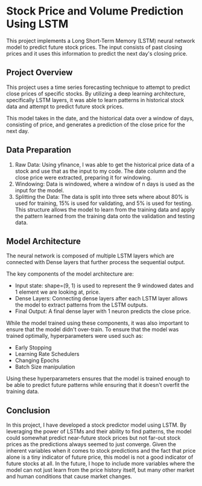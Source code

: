 # Stock Price and Volume Prediction Using LSTM

This project implements a Long Short-Term Memory (LSTM) neural network model to predict future stock prices. The input consists of past closing prices and it uses this information to predict the next day's closing price. 

## Project Overview

This project uses a time series forecasting technique to attempt to predict close prices of specific stocks. By utilizing a deep learning architecture, specifically LSTM layers, it was able to learn patterns in historical stock data and attempt to predict future stock prices. 

This model takes in the date, and the historical data over a window of days, consisting of price, and generates a prediction of the close price for the next day. 

## Data Preparation

1. Raw Data: Using yfinance, I was able to get the historical price data of a stock and use that as the input to my code. The date column and the close price were extracted, preparing it for windowing.
2. Windowing: Data is windowed, where a window of n days is used as the input for the model.
3. Splitting the Data: The data is split into three sets where about 80% is used for training, 15% is used for validating, and 5% is used for testing. This structure allows the model to learn from the training data and apply the pattern learned from the training data onto the validation and testing data. 

## Model Architecture

The neural network is composed of multiple LSTM layers which are connected with Dense layers that further process the sequential output. 

The key components of the model architecture are: 
- Input state: shape=(9, 1) is used to represent the 9 windowed dates and 1 element we are looking at, price.
- Dense Layers: Connecting dense layers after each LSTM layer allows the model to extract patterns from the LSTM outputs.
- Final Output: A final dense layer with 1 neuron predicts the close price.

While the model trained using these components, it was also important to ensure that the model didn't over-train. To ensure that the model was trained optimally, hyperparameters were used such as: 
- Early Stopping
- Learning Rate Schedulers
- Changing Epochs
- Batch Size manipulation

Using these hyperparameters ensures that the model is trained enough to be able to predict future patterns while ensuring that it doesn't overfit the training data. 

## Conclusion

In this project, I have developed a stock predictor model using LSTM. By leveraging the power of LSTMs and their ability to find patterns, the model could somewhat predict near-future stock prices but not far-out stock prices as the predictions always seemed to just converge. Given the inherent variables when it comes to stock predictions and the fact that price alone is a tiny indicator of future price, this model is not a good indicator of future stocks at all. In the future, I hope to include more variables where the model can not just learn from the price history itself, but many other market and human conditions that cause market changes.
